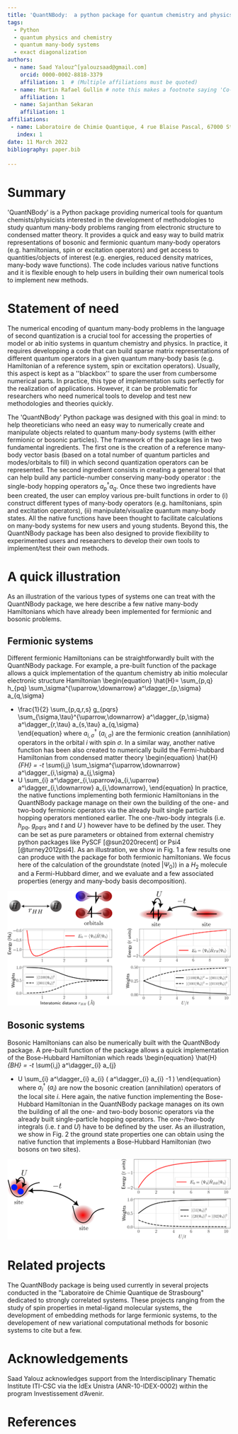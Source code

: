 ```yaml
---
title: 'QuantNBody:  a python package for quantum chemistry and physics to build and manipulate many-body operators and wave functions.'
tags:
  - Python
  - quantum physics and chemistry
  - quantum many-body systems
  - exact diagonalization
authors:
  - name: Saad Yalouz^[yalouzsaad@gmail.com]
    orcid: 0000-0002-8818-3379
    affiliation: 1  # (Multiple affiliations must be quoted)
  - name: Martin Rafael Gullin # note this makes a footnote saying 'Co-first author'
    affiliation: 1
  - name: Sajanthan Sekaran
    affiliation: 1
affiliations:
 - name: Laboratoire de Chimie Quantique, 4 rue Blaise Pascal, 67000 Strasbourg, France
   index: 1
date: 11 March 2022
bibliography: paper.bib
 
---
```


# Summary

'QuantNBody' is a Python package providing numerical tools for quantum chemists/physicists interested in the development of methodologies to study quantum many-body problems ranging from electronic structure to condensed matter theory. It provides a quick and easy way to build matrix representations of bosonic and fermionic quantum many-body operators (e.g. hamiltonians, spin or excitation operators) and get access to quantities/objects of interest (e.g. energies, reduced density matrices, many-body wave functions). The code includes various native functions and it is flexible enough to help users in building their own numerical tools to implement new methods. 

# Statement of need

The numerical encoding of quantum many-body problems in the language of second quantization is a crucial tool for accessing the properties of model or ab initio systems in quantum chemistry and physics.  In practice, it requires developping a code that can build sparse matrix representations of different quantum operators in a given quantum many-body basis (e.g. Hamiltonian of a reference system, spin or excitation operators).  Usually, this aspect is kept as a ''blackbox'' to spare the user from cumbersome numerical parts. In practice, this type of implementation suits perfectly for the realization of applications.
However, it can be problematic for researchers who need numerical tools to develop and test new methodologies and theories quickly. 

The 'QuantNBody' Python package was designed with this goal in mind: to help theoreticians who need an easy way to numerically create and manipulate objects related to quantum many-body systems (with either fermionic or bosonic particles). The framework of the package lies in two fundamental ingredients. The first one is the creation of a reference many-body vector basis (based on a total number of quantum particles and modes/orbitals to fill) in which second quantization operators can be represented. The second ingredient consists in creating a general tool that can help build any particle-number conserving many-body operator : the single-body hopping operators $a^\dagger_p a_q$.  Once these two ingredients have been created, the user can employ various pre-built functions in order to (i) construct different types of many-body operators (e.g. hamiltonians, spin and excitation operators), (ii) manipulate/visualize quantum many-body states. All the native functions have been thought to facilitate calculations on many-body systems for new users and young students. Beyond this, the QuantNBody package has been also designed to provide flexibility to experimented users and researchers to develop their own tools to implement/test their own methods.

# A quick illustration

As an illustration of the various types of systems one can treat with the QuantNBody package, we here describe a few native many-body Hamiltonians which have already been implemented for fermionic and bosonic problems.

## Fermionic systems
Different fermionic Hamiltonians can be straightforwardly built with the QuantNBody package. For example, a pre-built function of the package allows a quick implementation of the quantum chemistry ab initio molecular electronic structure Hamiltonian
\begin{equation} 
\hat{H}= \sum_{p,q} h_{pq} \sum_\sigma^{\uparrow,\downarrow} a^\dagger_{p,\sigma} a_{q,\sigma} 
+ \frac{1}{2} \sum_{p,q,r,s}  g_{pqrs} \sum_{\sigma,\tau}^{\uparrow,\downarrow} a^\dagger_{p,\sigma} a^\dagger_{r,\tau} a_{s,\tau} a_{q,\sigma}  
\end{equation}
where $a^\dagger_{i,\sigma}$ ($a_{i,\sigma}$) are the fermionic creation (annihilation) operators in the orbital $i$ with spin $\sigma$. In a similar way,  another native function has been also created to numerically build the Fermi-hubbard Hamiltonian from condensed matter theory
\begin{equation} 
\hat{H}_{FH} = -t  \sum_{i,j} \sum_\sigma^{\uparrow,\downarrow} a^\dagger_{i,\sigma} a_{j,\sigma} 
+ U \sum_{i}  a^\dagger_{i,\uparrow}a_{i,\uparrow} a^\dagger_{i,\downarrow} a_{i,\downarrow},
\end{equation}
In practice, the native functions implementing both fermionic Hamiltonians in the QuantNBody package manage on their own the building of the one- and two-body fermionic operators via the already built single particle hopping operators mentioned earlier. The one-/two-body integrals (i.e.  $h_{pq}$, $g_{pqrs}$  and $t$ and $U$ ) however have to be defined by the user.
They can be set as pure parameters or obtained from external chemistry python packages like PySCF [@sun2020recent] or Psi4 [@turney2012psi4].
As an illustration, we show in Fig. 1 a few results one can produce with the package for both fermionic hamiltonians. We focus here of the calculation of the groundstate (noted $| \Psi_0\rangle$) in a $H_2$ molecule and a Fermi-Hubbard dimer, and we evaluate and a few associated properties (energy and many-body basis decomposition).
 
![$H_2$ molecule and Fermi-Hubbard dimer. **Left column:** ground state energy and ground state decomposition in the many-body basis for the $H_2$ molecule dissociation in a minimal basis (STO-3G) using integrals from Psi4 [@turney2012psi4]. **Right column:** ground state energy and ground state decomposition in the many-body basis for the Fermi-Hubbard dimer as a function of $U/t$  (2 electrons on 2 sites). \label{fig:example}](figure_fermion.png)

## Bosonic systems
 
Bosonic Hamiltonians can also be numerically built with the QuantNBody package. A pre-built function of the package allows a quick implementation of the Bose-Hubbard Hamiltonian which reads
\begin{equation} 
\hat{H}_{BH} = -t  \sum_{i,j}   a^\dagger_{i} a_{j} 
+ U \sum_{i}  a^\dagger_{i} a_{i}  ( a^\dagger_{i} a_{i}  -1 ) 
\end{equation}
where $a^\dagger_{i}$ ($a_{i}$) are now the bosonic creation (annihilation) operators of the local site $i$.
Here again, the native function implementing the Bose-Hubbard Hamiltonian in the QuantNBody package manages on its own the building of all the one- and two-body bosonic operators via the already built single-particle hopping operators. The one-/two-body integrals (i.e.  $t$ and $U$) have to be defined by the user. As an illustration, we show in Fig. 2 the ground state properties one can obtain using the native function that implements a Bose-Hubbard Hamiltonian (two bosons on two sites). 

  
![Bose-Hubbard dimer with two bosons. **Left column:** illustration of the system. **Right column:** ground state energy and ground state decomposition in the many-body basis for the Bose-Hubbard dimer as a function of $U/t$. \label{fig:example}](figure_boson.png)
 
# Related projects

The QuantNBody package is being used currently in several projects conducted in the "Laboratoire de Chimie Quantique de Strasbourg" dedicated to strongly correlated systems. These projects ranging from the study of spin properties in metal-ligand molecular systems, the development of embedding methods for large fermionic systems, to the developement of new variational computational methods for bosonic systems to cite but a few.


# Acknowledgements

Saad Yalouz acknowledges support from the Interdisciplinary Thematic Institute ITI-CSC
via the IdEx Unistra (ANR-10-IDEX-0002) within the program Investissement d’Avenir.

# References

